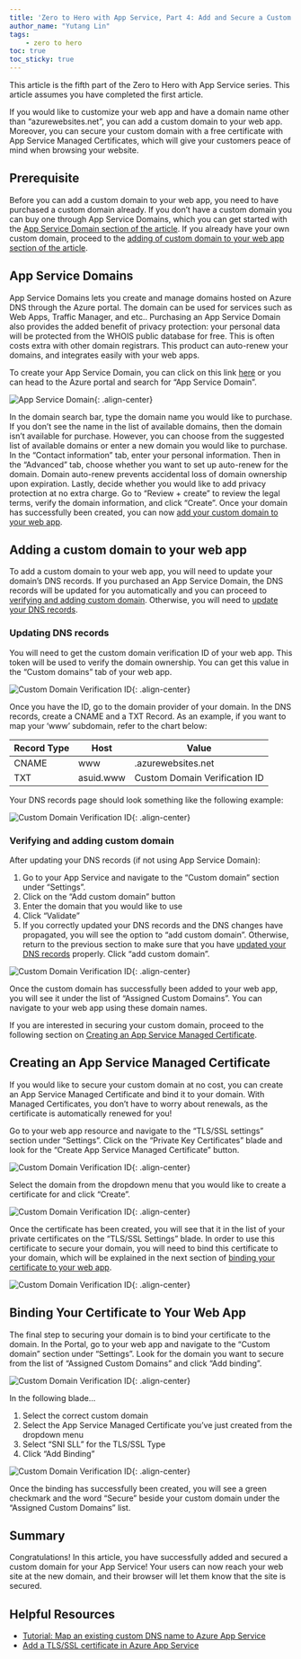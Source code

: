 ```yaml
---
title: 'Zero to Hero with App Service, Part 4: Add and Secure a Custom Domain on Your Azure App Service Web App'
author_name: "Yutang Lin"
tags: 
    - zero to hero
toc: true
toc_sticky: true
---
```


This article is the fifth part of the Zero to Hero with App Service series. This article assumes you have completed the first article. 

If you would like to customize your web app and have a domain name other than “azurewebsites.net”, you can add a custom domain to your web app. Moreover, you can secure your custom domain with a free certificate with App Service Managed Certificates, which will give your customers peace of mind when browsing your website. 

## Prerequisite
Before you can add a custom domain to your web app, you need to have purchased a custom domain already. If you don’t have a custom domain you can buy one through App Service Domains, which you can get started with the [App Service Domain section of the article](#app-service-domain). If you already have your own custom domain, proceed to the [adding of custom domain to your web app section of the article](#add-custom-domain). 

## App Service Domains <a name="app-service-domain"></a>

App Service Domains lets you create and manage domains hosted on Azure DNS through the Azure portal. The domain can be used for services such as Web Apps, Traffic Manager, and etc.. Purchasing an App Service Domain also provides the added benefit of privacy protection: your personal data will be protected from the WHOIS public database for free. This is often costs extra with other domain registrars. This product can auto-renew your domains, and integrates easily with your web apps. 

To create your App Service Domain, you can click on this link [here](https://ms.portal.azure.com/#create/Microsoft.Domains) or you can head to the Azure portal and search for “App Service Domain”.  

![App Service Domain]({{site.baseurl}}/media/2020/07/Create-ASD.PNG){: .align-center}

In the domain search bar, type the domain name you would like to purchase. If you don’t see the name in the list of available domains, then the domain isn’t available for purchase. However, you can choose from the suggested list of available domains or enter a new domain you would like to purchase. In the “Contact information” tab, enter your personal information. Then in the “Advanced” tab, choose whether you want to set up auto-renew for the domain. Domain auto-renew prevents accidental loss of domain ownership upon expiration. Lastly, decide whether you would like to add privacy protection at no extra charge. Go to “Review + create” to review the legal terms, verify the domain information, and click “Create”. Once your domain has successfully been created, you can now [add your custom domain to your web app](#add-custom-domain). 

## Adding a custom domain to your web app <a name="add-custom-domain"></a>

To add a custom domain to your web app, you will need to update your domain’s DNS records. If you purchased an App Service Domain, the DNS records will be updated for you automatically and you can proceed to [verifying and adding custom domain](#verify-add-domain). Otherwise, you will need to [update your DNS records](#upate-dns). 

### Updating DNS records <a name="upate-dns"></a>

You will need to get the custom domain verification ID of your web app.	This token will be used to verify the domain ownership. You can get this value in the “Custom domains” tab of your web app. 

![Custom Domain Verification ID]({{site.baseurl}}/media/2020/07/Get-CDVID.png){: .align-center}

Once you have the ID, go to the domain provider of your domain. In the DNS records, create a CNAME and a TXT Record. As an example, if you want to map your ‘www’ subdomain, refer to the chart below: 

| Record Type  | Host       | Value                          |
|--------------|------------|--------------------------------|
| CNAME        | www        | <app-name>.azurewebsites.net   |
| TXT          | asuid.www  | Custom Domain Verification ID  |

Your DNS records page should look something like the following example: 

![Custom Domain Verification ID]({{site.baseurl}}/media/2020/07/dns-records.png){: .align-center}

### Verifying and adding custom domain <a name="verify-add-domain"></a>

After updating your DNS records (if not using App Service Domain): 
1. Go to your App Service and navigate to the “Custom domain” section under “Settings”.  
1. Click on the “Add custom domain” button 
1. Enter the domain that you would like to use 
1. Click “Validate” 
1. If you correctly updated your DNS records and the DNS changes have propagated, you will see the option to “add custom domain”. Otherwise, return to the previous section to make sure that you have [updated your DNS records](#upate-dns) properly. Click “add custom domain”.

![Custom Domain Verification ID]({{site.baseurl}}/media/2020/07/Add-Custom-Domain.png){: .align-center}

Once the custom domain has successfully been added to your web app, you will see it under the list of “Assigned Custom Domains”. You can navigate to your web app using these domain names. 

If you are interested in securing your custom domain, proceed to the following section on [Creating an App Service Managed Certificate](#asmc). 

## Creating an App Service Managed Certificate <a name="asmc"></a>

If you would like to secure your custom domain at no cost, you can create an App Service Managed Certificate and bind it to your domain. With Managed Certificates, you don’t have to worry about renewals, as the certificate is automatically renewed for you! 

Go to your web app resource and navigate to the “TLS/SSL settings” section under “Settings”. Click on the “Private Key Certificates” blade and look for the “Create App Service Managed Certificate” button.  

![Custom Domain Verification ID]({{site.baseurl}}/media/2020/07/Cert-Blade.png){: .align-center}

Select the domain from the dropdown menu that you would like to create a certificate for and click “Create”.  

![Custom Domain Verification ID]({{site.baseurl}}/media/2020/07/Create-Free-Cert.png){: .align-center}

Once the certificate has been created, you will see that it in the list of your private certificates on the “TLS/SSL Settings” blade. In order to use this certificate to secure your domain, you will need to bind this certificate to your domain, which will be explained in the next section of [binding your certificate to your web app](create-binding). 

![Custom Domain Verification ID]({{site.baseurl}}/media/2020/07/Free-Cert-Created.png){: .align-center}

## Binding Your Certificate to Your Web App <a name="create-binding"></a>

The final step to securing your domain is to bind your certificate to the domain. In the Portal, go to your web app and navigate to the “Custom domain” section under “Settings”. Look for the domain you want to secure from the list of “Assigned Custom Domains” and click “Add binding”. 

![Custom Domain Verification ID]({{site.baseurl}}/media/2020/07/Binding-Option.png){: .align-center}

In the following blade... 
1. Select the correct custom domain 
1. Select the App Service Managed Certificate you’ve just created from the dropdown menu 
1. Select “SNI SLL” for the TLS/SSL Type 
1. Click “Add Binding” 

![Custom Domain Verification ID]({{site.baseurl}}/media/2020/07/Add-Binding.png){: .align-center}

Once the binding has successfully been created, you will see a green checkmark and the word “Secure” beside your custom domain under the “Assigned Custom Domains” list. 

## Summary 

Congratulations! In this article, you have successfully added and secured a custom domain for your App Service! Your users can now reach your web site at the new domain, and their browser will let them know that the site is secured. 

## Helpful Resources 
- [Tutorial: Map an existing custom DNS name to Azure App Service](https://docs.microsoft.com/azure/app-service/app-service-web-tutorial-custom-domain)
- [Add a TLS/SSL certificate in Azure App Service](https://docs.microsoft.com/azure/app-service/configure-ssl-certificate#create-a-free-certificate-preview)
